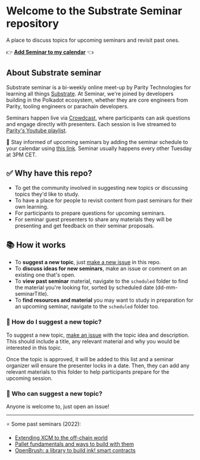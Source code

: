 # Welcome to the Substrate Seminar repository

A place to discuss topics for upcoming seminars and revisit past ones.

👉 [**Add Seminar to my calendar**](https://calendar.google.com/calendar/u/0?cid=Y192cXBsamk3cXY2ajBvcDVrbmdwMGR0cjUzc0Bncm91cC5jYWxlbmRhci5nb29nbGUuY29t) 👈

## About Substrate seminar

Substrate seminar is a bi-weekly online meet-up by Parity Technologies for learning all things [Substrate](https://substrate.io/).
At Seminar, we're joined by developers building in the Polkadot ecosystem, whether they are core engineers from Parity, tooling engineers or parachain developers.

Seminars happen live via [Crowdcast](https://www.crowdcast.io/e/substrate-seminar-2/), where participants can ask questions and engage directly with presenters.
Each session is live streamed to [Parity's Youtube playlist](https://www.youtube.com/playlist?list=PLp0_ueXY_enXRfoaW7sTudeQH10yDvFOS).

📅 Stay informed of upcoming seminars by adding the seminar schedule to your calendar using [this link](https://calendar.google.com/calendar/u/0?cid=Y192cXBsamk3cXY2ajBvcDVrbmdwMGR0cjUzc0Bncm91cC5jYWxlbmRhci5nb29nbGUuY29t).
Seminar usually happens every other Tuesday at 3PM CET.

## ✅ Why have this repo?

* To get the community involved in suggesting new topics or discussing topics they'd like to study.
* To have a place for people to revisit content from past seminars for their own learning.
* For participants to prepare questions for upcoming seminars.
* For seminar guest presenters to share any materials they will be presenting and get feedback on their seminar proposals.

## 📚 How it works

* To **suggest a new topic**, just [make a new issue](https://github.com/substrate-developer-hub/substrate-seminar/issues/new) in this repo.
* To **discuss ideas for new seminars**, make an issue or comment on an existing one that's open.
* To **view past seminar** material, navigate to the `scheduled` folder to find the material you're looking for, sorted by scheduled date (dd-mm-seminarTitle).
* To **find resources and material** you may want to study in preparation for an upcoming seminar, navigate to the `scheduled` folder too.

### 🧐 How do I suggest a new topic?

To suggest a new topic, [make an issue](https://github.com/substrate-developer-hub/substrate-seminar/issues/new) with the topic idea and description. 
This should include a title, any relevant material and why you would be interested in this topic.

Once the topic is approved, it will be added to this list and a seminar organizer will ensure the presenter locks in a date.
Then, they can add any relevant materials to this folder to help participants prepare for the upcoming session.

### 👋 Who can suggest a new topic?

Anyone is welcome to, just open an issue! 

---

⭐️ Some past seminars (2022):

- [Extending XCM to the off-chain world](https://www.crowdcast.io/e/substrate-seminar-2/3)
- [Pallet fundamentals and ways to build with them](https://www.crowdcast.io/e/substrate-seminar-2/6)
- [OpenBrush: a library to build ink! smart contracts](https://www.crowdcast.io/e/substrate-seminar-2/10)
